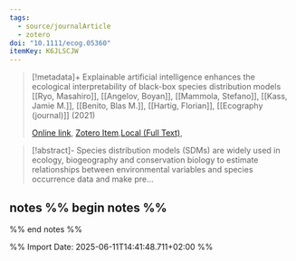 ```yaml
---
tags:
  - source/journalArticle
  - zotero
doi: "10.1111/ecog.05360"
itemKey: K6JLSCJW
---
```

>[!metadata]+
> Explainable artificial intelligence enhances the ecological interpretability of black-box species distribution models
> [[Ryo, Masahiro]], [[Angelov, Boyan]], [[Mammola, Stefano]], [[Kass, Jamie M.]], [[Benito, Blas M.]], [[Hartig, Florian]], 
> [[Ecography (journal)]] (2021)
> 
> [Online link](https://nsojournals.onlinelibrary.wiley.com/doi/10.1111/ecog.05360), [Zotero Item](zotero://select/library/items/K6JLSCJW),[Local (Full Text)](file://C:/Users/aburg/Documents/references/zotero/storage/9JQBUZCZ/Ryo2021_Explainableartificial.pdf), 


>[!abstract]-
>Species distribution models (SDMs) are widely used in ecology, biogeography and conservation biology to estimate relationships between environmental variables and species occurrence data and make pre...

## notes %% begin notes %%

%% end notes %%

%% Import Date: 2025-06-11T14:41:48.711+02:00 %%

